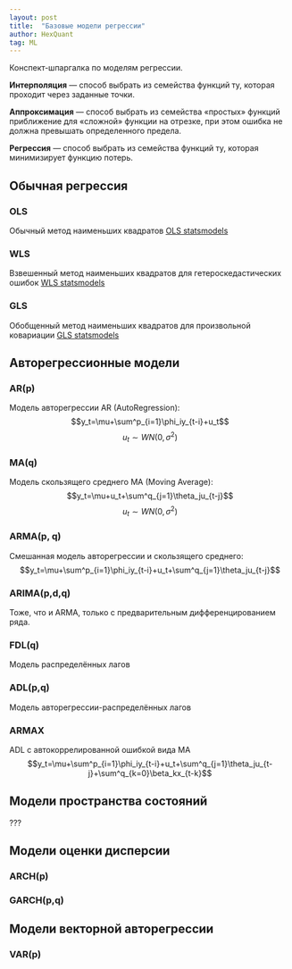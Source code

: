 ```yaml
---
layout: post
title:  "Базовые модели регрессии"
author: HexQuant
tag: ML
---
```

Конспект-шпаргалка по моделям регрессии.

**Интерполяция** — способ выбрать из семейства функций ту, которая проходит через заданные точки.

**Аппроксимация** — способ выбрать из семейства «простых» функций приближение для «сложной» функции на отрезке, при этом ошибка не должна превышать определенного предела.

**Регрессия** — способ выбрать из семейства функций ту, которая минимизирует функцию потерь.

## Обычная регрессия
### OLS
Обычный метод наименьших квадратов
[OLS statsmodels](https://www.statsmodels.org/devel/examples/notebooks/generated/ols.html)

### WLS
Взвешенный метод наименьших квадратов для гетероскедастических ошибок
[WLS statsmodels](https://www.statsmodels.org/devel/examples/notebooks/generated/wls.html)

### GLS
Обобщенный метод наименьших квадратов для произвольной ковариации
[GLS statsmodels](https://www.statsmodels.org/devel/examples/notebooks/generated/gls.html)

## Авторегрессионные модели
### AR(p)
Модель авторегрессии AR (AutoRegression):
$$y_t=\mu+\sum^p_{i=1}\phi_iy_{t-i}+u_t$$
$$u_t\sim WN(0,\sigma^2)$$
### MA(q)
Модель скользящего среднего MA (Moving Average):
$$y_t=\mu+u_t+\sum^q_{j=1}\theta_ju_{t-j}$$
$$u_t\sim WN(0,\sigma^2)$$

### ARMA(p, q)
Смешанная модель авторегрессии и скользящего среднего:
$$y_t=\mu+\sum^p_{i=1}\phi_iy_{t-i}+u_t+\sum^q_{j=1}\theta_ju_{t-j}$$

### ARIMA(p,d,q)
Тоже, что и ARMA, только с предварительным дифференцированием ряда.

### FDL(q)
Модель распределённых лагов

### ADL(p,q)
Модель авторегрессии-распределённых лагов

### ARMAX
ADL с автокоррелированной ошибкой вида MA
$$y_t=\mu+\sum^p_{i=1}\phi_iy_{t-i}+u_t+\sum^q_{j=1}\theta_ju_{t-j}+\sum^q_{k=0}\beta_kx_{t-k}$$

## Модели пространства состояний
???

## Модели оценки дисперсии
### ARCH(p)
### GARCH(p,q)

## Модели векторной авторегрессии
### VAR(p)

